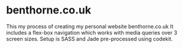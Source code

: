 # benthorne.co.uk

This my process of creating my personal website benthorne.co.uk It includes a flex-box navigation which works with media 
queries over 3 screen sizes. Setup is SASS and Jade pre-processed using codekit.
